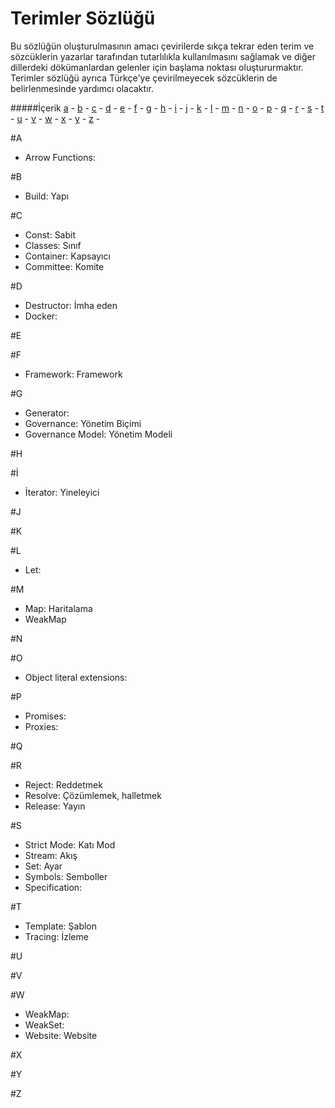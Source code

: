 # Terimler Sözlüğü

Bu sözlüğün oluşturulmasının amacı çevirilerde sıkça tekrar eden terim ve sözcüklerin yazarlar tarafından tutarlılıkla kullanılmasını sağlamak ve diğer dillerdeki dökümanlardan gelenler için başlama noktası oluştururmaktır.
Terimler sözlüğü ayrıca Türkçe'ye çevirilmeyecek sözcüklerin de belirlenmesinde yardımcı olacaktır.

#####İçerik
[a](#a) -
[b](#b) -
[c](#c) -
[d](#d) -
[e](#e) -
[f](#f) -
[g](#g) -
[h](#h) -
[i](#i) -
[j](#j) -
[k](#k) -
[l](#l) -
[m](#m) -
[n](#n) -
[o](#o) -
[p](#p) -
[q](#q) -
[r](#r) -
[s](#s) -
[t](#t) -
[u](#u) -
[v](#v) -
[w](#w) -
[x](#x) -
[y](#y) -
[z](#z) -

#A
 * Arrow Functions:

#B
 * Build: Yapı


#C
 * Const: Sabit
 * Classes: Sınıf
 * Container: Kapsayıcı
 * Committee: Komite


#D
 * Destructor: İmha eden
 * Docker: 


#E


#F
 * Framework: Framework

#G
 * Generator:
 * Governance: Yönetim Biçimi
 * Governance Model: Yönetim Modeli

#H


#İ
 * İterator: Yineleyici


#J


#K


#L
 * Let:


#M
 * Map: Haritalama
 * WeakMap


#N


#O
 * Object literal extensions:


#P
 * Promises:
 * Proxies:

#Q


#R
 * Reject: Reddetmek
 * Resolve: Çözümlemek, halletmek
 * Release: Yayın

#S
 * Strict Mode: Katı Mod
 * Stream: Akış
 * Set: Ayar
 * Symbols: Semboller
 * Specification:


#T
 * Template: Şablon
 * Tracing: İzleme

#U


#V


#W
 * WeakMap:
 * WeakSet:
 * Website: Website

#X


#Y


#Z
